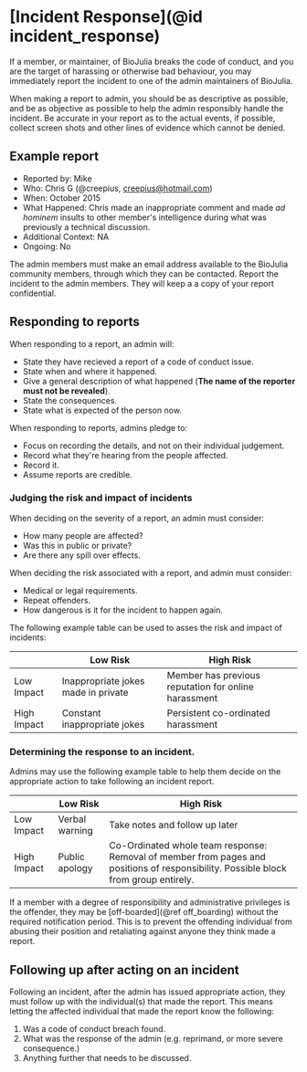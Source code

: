 # [Incident Response](@id incident_response)

If a member, or maintainer, of BioJulia breaks the code of conduct, and you
are the target of harassing or otherwise bad behaviour, you may immediately
report the incident to one of the admin maintainers of BioJulia.

When making a report to admin, you should be as descriptive as possible, and
be as objective as possible to help the admin responsibly handle the incident.
Be accurate in your report as to the actual events, if possible, collect screen
shots and other lines of evidence which cannot be denied.

## Example report

* Reported by: Mike
* Who: Chris G (@creepius, creepius@hotmail.com)
* When: October 2015
* What Happened: Chris made an inappropriate comment and made _ad hominem_
insults to other member's intelligence during what was previously a technical discussion.
* Additional Context: NA
* Ongoing: No

The admin members must make an email address available to the
BioJulia community members, through which they can be contacted.
Report the incident to the admin members.
They will keep a a copy of your report confidential.

## Responding to reports

When responding to a report, an admin will:

* State they have recieved a report of a code of conduct issue.
* State when and where it happened.
* Give a general description of what happened (**The name of the reporter must not be revealed**).
* State the consequences.
* State what is expected of the person now.

When responding to reports, admins pledge to:

* Focus on recording the details, and not on their individual judgement.
* Record what they're hearing from the people affected.
* Record it.
* Assume reports are credible.

### Judging the risk and impact of incidents

When deciding on the severity of a report, an admin must
consider:

* How many people are affected?
* Was this in public or private?
* Are there any spill over effects.

When deciding the risk associated with a report, and admin must consider:

* Medical or legal requirements.
* Repeat offenders.
* How dangerous is it for the incident to happen again.

The following example table can be used to asses the risk and impact of incidents:

|  | Low Risk | High Risk |
|-------------|-------------------------------------|------------------------------------------------------|
| Low Impact | Inappropriate jokes made in private | Member has previous reputation for online harassment |
| High Impact | Constant inappropriate jokes | Persistent co-ordinated harassment |

### Determining the response to an incident.

Admins may use the following example table to help them decide on the
appropriate action to take following an incident report.

|  | Low Risk | High Risk |
|-------------|----------------|-------------------------------------------------------------------------------------------------------------------------------------|
| Low Impact | Verbal warning | Take notes and follow up later |  |  |
| High Impact | Public apology | Co-Ordinated whole team response: Removal of member from pages and positions of responsibility. Possible block from group entirely. |

If a member with a degree of responsibility and administrative privileges is the
offender, they may be [off-boarded](@ref off_boarding) without the required
notification period. This is to prevent the offending individual from abusing
their position and retaliating against anyone they think made a report.

## Following up after acting on an incident

Following an incident, after the admin has issued appropriate action, they must
follow up with the individual(s) that made the report. This means letting the
affected individual that made the report know the following:

1. Was a code of conduct breach found.
2. What was the response of the admin (e.g. reprimand, or more severe consequence.)
3. Anything further that needs to be discussed.
